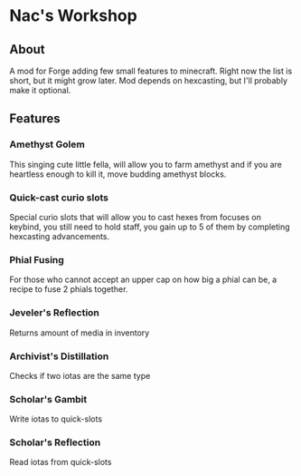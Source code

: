 # Nac's Workshop
## About

A mod for Forge adding few small features to minecraft. Right now the list is short, but it might grow later. Mod depends on hexcasting, but I'll probably make it optional. 

## Features

### Amethyst Golem

This singing cute little fella, will allow you to farm amethyst and if you are heartless enough to kill it, move budding amethyst blocks.

### Quick-cast curio slots

Special curio slots that will allow you to cast hexes from focuses on keybind, you still need to hold staff, you gain up to 5 of them by completing hexcasting advancements.

### Phial Fusing 

For those who cannot accept an upper cap on how big a phial can be, a recipe to fuse 2 phials together. 

### Jeveler's Reflection 

Returns amount of media in inventory

### Archivist's Distillation

Checks if two iotas are the same type 

### Scholar's Gambit

Write iotas to quick-slots

### Scholar's Reflection

Read iotas from quick-slots

